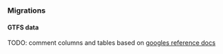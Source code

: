 ### Migrations

#### GTFS data

TODO: comment columns and tables based on [googles reference docs](https://developers.google.com/transit/gtfs/reference#stopstxt)